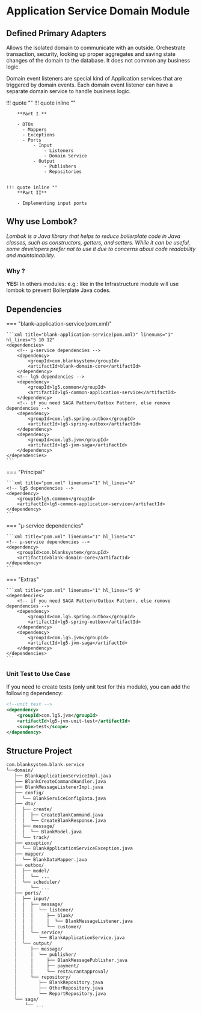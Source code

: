 # Application Service Domain Module

## Defined Primary Adapters

Allows the isolated domain to communicate with an outside. Orchestrate transaction, security, looking up proper aggregates and saving state changes of the domain to the database. It does not common any business logic.

Domain event listeners are special kind of Application services that are triggered by domain events. Each domain event listener can have a separate domain service to handle business logic.


!!! quote ""
    !!! quote inline ""
    
        **Part I.**

        - DTOs
          - Mappers
          - Exceptions
          - Ports
              - Input
                  - Listeners
                  - Domain Service
              - Output
                  - Publishers
                  - Repositories
    
    
    !!! quote inline ""
        **Part II**
    
        - Implementing input ports


## Why use Lombok?

_Lombok is a Java library that helps to reduce boilerplate code in Java classes, such as constructors, getters, and setters. While it can be useful, some developers prefer not to use it due to concerns about code readability and maintainability._

### Why ?
**YES:** In others modules: e.g.: like in the Infrastructure module will use lombok to prevent Boilerplate Java codes.

## Dependencies

=== "blank-application-service(pom.xml)"

    ```xml title="blank-application-service(pom.xml)" linenums="1" hl_lines="5 10 12"
    <dependencies>
        <!-- µ-service dependencies -->
        <dependency>
            <groupId>com.blanksystem</groupId>
            <artifactId>blank-domain-core</artifactId>
        </dependency>
        <!-- lg5 dependencies -->
        <dependency>
            <groupId>lg5.common</groupId>
            <artifactId>lg5-common-application-service</artifactId>
        </dependency>
        <!-- if you need SAGA Pattern/Outbox Pattern, else remove dependencies -->
        <dependency>
            <groupId>com.lg5.spring.outbox</groupId>
            <artifactId>lg5-spring-outbox</artifactId>
        </dependency>
        <dependency>
            <groupId>com.lg5.jvm</groupId>
            <artifactId>lg5-jvm-saga</artifactId>
        </dependency>
    </dependencies>
    ```
=== "Principal"

    ```xml title="pom.xml" linenums="1" hl_lines="4"
    <!-- lg5 dependencies -->
    <dependency>
        <groupId>lg5.common</groupId>
        <artifactId>lg5-common-application-service</artifactId>
    </dependency>
    ```
=== "µ-service dependencies"

    ```xml title="pom.xml" linenums="1" hl_lines="4"
    <!-- µ-service dependencies -->
    <dependency>
        <groupId>com.blanksystem</groupId>
        <artifactId>blank-domain-core</artifactId>
    </dependency>
    ```
=== "Extras"

    ```xml title="pom.xml" linenums="1" hl_lines="5 9"
    <dependencies>
        <!-- if you need SAGA Pattern/Outbox Pattern, else remove dependencies -->
        <dependency>
            <groupId>com.lg5.spring.outbox</groupId>
            <artifactId>lg5-spring-outbox</artifactId>
        </dependency>
        <dependency>
            <groupId>com.lg5.jvm</groupId>
            <artifactId>lg5-jvm-saga</artifactId>
        </dependency>
    </dependencies>
    ```
### Unit Test to Use Case

If you need to create tests (only unit test for this module), you can add the following dependency:


```xml title="pom.xml" linenums="1" hl_lines="4 10"
<!--unit test -->
<dependency>
    <groupId>com.lg5.jvm</groupId>
    <artifactId>lg5-jvm-unit-test</artifactId>
    <scope>test</scope>
</dependency>
```

## Structure Project


```markdown linenums="1" hl_lines="3 6 8 15 17 19 25 33 43"
com.blanksystem.blank.service
└──domain/
   ├── BlankApplicationServiceImpl.java
   ├── BlankCreateCommandHandler.java
   ├── BlankMessageListenerImpl.java
   ├── config/
   │  └── BlankServiceConfigData.java
   ├── dto/
   │  ├── create/
   │  │  ├── CreateBlankCommand.java
   │  │  └── CreateBlankResponse.java
   │  ├── message/
   │  │  └── BlankModel.java
   │  └── track/
   ├── exception/
   │  └── BlankApplicationServiceException.java
   ├── mapper/
   │  └── BlankDataMapper.java
   ├── outbox/
   │  ├── model/
   │  │  └── ...
   │  └── scheduler/
   │     └── ...
   ├── ports/
   │  ├── input/
   │  │  ├── message/
   │  │  │  └── listener/
   │  │  │     ├── blank/
   │  │  │     │  └── BlankMessageListener.java
   │  │  │     └── customer/
   │  │  └── service/
   │  │     └── BlankApplicationService.java
   │  └── output/
   │     ├── message/
   │     │  └── publisher/
   │     │     ├── BlankMessagePublisher.java
   │     │     ├── payment/
   │     │     └── restaurantapproval/
   │     └── repository/
   │        ├── BlankRepository.java
   │        ├── OtherRepository.java
   │        └── ReportRepository.java
   └── saga/
       └── ...

```